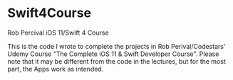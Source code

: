 # Swift4Course
Rob Percival iOS 11/Swift 4 Course

This is the code I wrote to complete the projects in Rob Perival/Codestars' Udemy Course "The Complete iOS 11 & Swift Developer Course".  Please note that it may be different from the code in the lectures, but for the most part, the Apps work as intended.  
